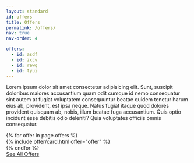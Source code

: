 ```yaml
---
layout: standard
id: offers
title: Offers
permalink: /offers/
nav: true
nav-order: 4

offers:
  - id: asdf
  - id: zxcv
  - id: rewq
  - id: tyui
---
```


<div class="content-spacing">
  <div class="content-padding--sm">
    <div class="mx-auto max-w-screen-lg text-center">
      <p>Lorem ipsum dolor sit amet consectetur adipisicing elit. Sunt, suscipit doloribus maiores accusantium quam odit cumque id nemo consequatur sint autem at fugiat voluptatem consequuntur beatae quidem tenetur harum eius ab, provident, est ipsa neque. Natus fugiat itaque quod dolores provident quisquam ab, nobis, illum beatae fuga accusantium. Quis optio incidunt esse debitis odio deleniti? Quia voluptates officiis omnis consequatur.</p>
    </div>
    <div class="mt-8"></div>
    <div class="mx-auto max-w-screen-xl">
      <div class="row row--6-6 row--gutter-sm">
        {% for offer in page.offers %}
          <div class="col">
            {% include offer/card.html offer="offer" %}
          </div>
        {% endfor %}
      </div>
      <div class="text-center mt-10">
        <a href="{{site.data.core-nav.header[0].link}}" class="btn">See All Offers</a>
      </div>
    </div>
  </div>
</div>
